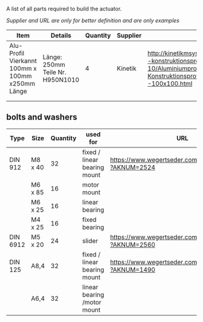 A list of all parts required to build the actuator.

_Supplier and URL are only for better definition and are only examples_

| Item | Details | Quantity | Supplier | URL |
|---|---|---|---|---|
| Alu-Profil Vierkannt 100mm x 100mm x250mm Länge  |  Länge: 250mm Teile Nr. H950N1010 | 4  |  Kinetik | <http://kinetikmsystem.de/profilsystem--konstruktionsprofile-K50-Nut-10/Aluminiumprofil-100x100--Konstruktionsprofil-K50--N10--100x100.html>  |
|   |   |   |   |   |
|   |   |   |   |   |


## bolts and washers

| Type | Size | Quantity | used for | URL|
|---|---|---|---|---|
| DIN 912  | M8 x 40 | 32 | fixed / linear bearing mount |  https://www.wegertseder.com/ArticleDetails.aspx?AKNUM=2524 |
|   | M6 x 85 | 16 | motor mount | |
|  | M6 x 25  | 16  | linear bearing  | |
|  | M4 x 25  | 16  | fixed bearing  | |
| DIN 6912 | M5 x 20 | 24 | slider | https://www.wegertseder.com/ArticleDetails.aspx?AKNUM=2560 |
| DIN 125  | A8,4 | 32 | fixed / linear bearing mount |  https://www.wegertseder.com/ArticleDetails.aspx?AKNUM=1490 |
|   | A6,4 | 32 | linear bearing /motor mount | |